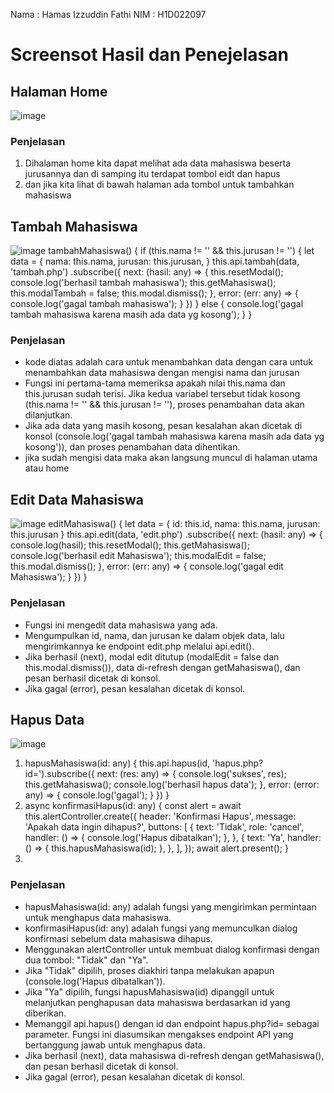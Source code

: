 Nama  : Hamas Izzuddin Fathi
NIM   : H1D022097

# Screensot Hasil dan Penejelasan 
## Halaman Home
![image](https://github.com/user-attachments/assets/94d21018-4c9a-4869-92cb-e24816e9081e)

### Penjelasan
1. Dihalaman home kita dapat melihat ada data mahasiswa beserta jurusannya dan di samping itu terdapat tombol eidt dan hapus
2. dan jika kita lihat di bawah halaman ada tombol untuk tambahkan mahasiswa

## Tambah Mahasiswa
![image](https://github.com/user-attachments/assets/fcdaf9e5-461e-45b6-b376-98f617db5432)
tambahMahasiswa() {
    if (this.nama != '' && this.jurusan != '') {
      let data = {
        nama: this.nama,
        jurusan: this.jurusan,
      }
      this.api.tambah(data, 'tambah.php')
        .subscribe({
          next: (hasil: any) => {
            this.resetModal();
            console.log('berhasil tambah mahasiswa');
            this.getMahasiswa();
            this.modalTambah = false;
            this.modal.dismiss();
          },
          error: (err: any) => {
            console.log('gagal tambah mahasiswa');
          }
        })
    } else {
      console.log('gagal tambah mahasiswa karena masih ada data yg kosong');
    }
  }
  
### Penjelasan
- kode diatas adalah cara untuk menambahkan data dengan cara untuk menambahkan data mahasiswa dengan mengisi nama dan jurusan
- Fungsi ini pertama-tama memeriksa apakah nilai this.nama dan this.jurusan sudah terisi. Jika kedua variabel tersebut tidak kosong (this.nama != '' && this.jurusan != ''), proses penambahan data akan dilanjutkan.
- Jika ada data yang masih kosong, pesan kesalahan akan dicetak di konsol (console.log('gagal tambah mahasiswa karena masih ada data yg kosong')), dan proses penambahan data dihentikan.
- jika sudah mengisi data maka akan langsung muncul di halaman utama atau home

## Edit Data Mahasiswa
![image](https://github.com/user-attachments/assets/7ed7e406-c39b-40b1-93ae-e016f59cb2a3)
editMahasiswa() {
    let data = {
      id: this.id,
      nama: this.nama,
      jurusan: this.jurusan
    }
    this.api.edit(data, 'edit.php')
      .subscribe({
        next: (hasil: any) => {
          console.log(hasil);
          this.resetModal();
          this.getMahasiswa();
          console.log('berhasil edit Mahasiswa');
          this.modalEdit = false;
          this.modal.dismiss();
        },
        error: (err: any) => {
          console.log('gagal edit Mahasiswa');
        }
      })
  }

### Penjelasan 
- Fungsi ini mengedit data mahasiswa yang ada.
- Mengumpulkan id, nama, dan jurusan ke dalam objek data, lalu mengirimkannya ke endpoint edit.php melalui api.edit().
- Jika berhasil (next), modal edit ditutup (modalEdit = false dan this.modal.dismiss()), data di-refresh dengan getMahasiswa(), dan pesan berhasil dicetak di konsol.
- Jika gagal (error), pesan kesalahan dicetak di konsol.

## Hapus Data
![image](https://github.com/user-attachments/assets/d925100a-930b-4b29-9093-42c8d97cf8bb)
1. hapusMahasiswa(id: any) {
    this.api.hapus(id,
      'hapus.php?id=').subscribe({
        next: (res: any) => {
          console.log('sukses', res);
          this.getMahasiswa();
          console.log('berhasil hapus data');
        },
        error: (error: any) => {
          console.log('gagal');
        }
      })
  }
2. async konfirmasiHapus(id: any) { const alert = await this.alertController.create({ header: 'Konfirmasi Hapus', message: 'Apakah data ingin dihapus?', buttons: [ { text: 'Tidak', role: 'cancel', handler: () => { console.log('Hapus dibatalkan'); }, }, { text: 'Ya', handler: () => { this.hapusMahasiswa(id); }, }, ], }); await alert.present(); }
3. 
### Penjelasan
- hapusMahasiswa(id: any) adalah fungsi yang mengirimkan permintaan untuk menghapus data mahasiswa.
- konfirmasiHapus(id: any) adalah fungsi yang memunculkan dialog konfirmasi sebelum data mahasiswa dihapus.
- Menggunakan alertController untuk membuat dialog konfirmasi dengan dua tombol: "Tidak" dan "Ya".
- Jika "Tidak" dipilih, proses diakhiri tanpa melakukan apapun (console.log('Hapus dibatalkan')).
- Jika "Ya" dipilih, fungsi hapusMahasiswa(id) dipanggil untuk melanjutkan penghapusan data mahasiswa berdasarkan id yang diberikan.
- Memanggil api.hapus() dengan id dan endpoint hapus.php?id= sebagai parameter. Fungsi ini diasumsikan mengakses endpoint API yang bertanggung jawab untuk menghapus data.
- Jika berhasil (next), data mahasiswa di-refresh dengan getMahasiswa(), dan pesan berhasil dicetak di konsol.
- Jika gagal (error), pesan kesalahan dicetak di konsol.

